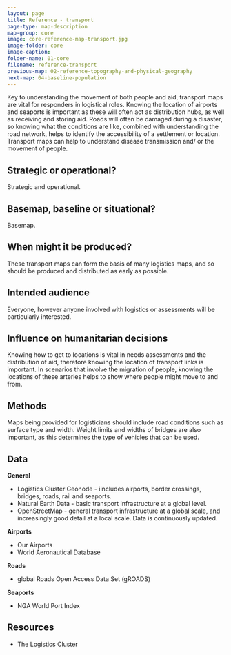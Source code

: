 ```yaml
---
layout: page
title: Reference - transport
page-type: map-description
map-group: core
image: core-reference-map-transport.jpg
image-folder: core
image-caption: 
folder-name: 01-core
filename: reference-transport
previous-map: 02-reference-topography-and-physical-geography
next-map: 04-baseline-population
---
```



Key to understanding the movement of both people and aid, transport maps are vital for responders in logistical roles. Knowing the location of airports and seaports is important as these will often act as distribution hubs, as well as receiving and storing aid. Roads will often be damaged during a disaster, so knowing what the conditions are like, combined with understanding the road network, helps to identify the accessibility of a settlement or location. Transport maps can help to understand disease transmission and/ or the movement of people.

## Strategic or operational?

Strategic and operational.

## Basemap, baseline or situational?

Basemap.

## When might it be produced?

These transport maps can form the basis of many logistics maps, and so should be produced and distributed as early as possible.

## Intended audience

Everyone, however anyone involved with logistics or assessments will be particularly interested.

## Influence on humanitarian decisions

Knowing how to get to locations is vital in needs assessments and the distribution of aid, therefore knowing the location of transport links is important. In scenarios that involve the migration of people, knowing the locations of these arteries helps to show where people might move to and from.



## Methods

Maps being provided for logisticians should include road conditions such as surface type and width. Weight limits and widths of bridges are also important, as this determines the type of vehicles that can be used.

## Data

**General** 
* Logistics Cluster Geonode - iincludes airports, border crossings, bridges, roads, rail and seaports. 
* Natural Earth Data - basic transport infrastructure at a global level. 
* OpenStreetMap - general transport infrastructure at a global scale, and increasingly good detail at a local scale. Data is continuously updated.

**Airports**
* Our Airports 
* World Aeronautical Database

**Roads**
* global Roads Open Access Data Set \(gROADS\)

**Seaports**
* NGA World Port Index

## Resources

* The Logistics Cluster

